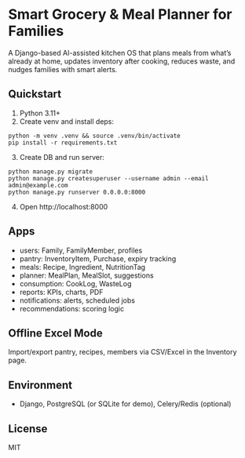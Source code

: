 # Smart Grocery & Meal Planner for Families

A Django-based AI-assisted kitchen OS that plans meals from what’s already at home, updates inventory after cooking, reduces waste, and nudges families with smart alerts.

## Quickstart

1. Python 3.11+
2. Create venv and install deps:
```
python -m venv .venv && source .venv/bin/activate
pip install -r requirements.txt
```
3. Create DB and run server:
```
python manage.py migrate
python manage.py createsuperuser --username admin --email admin@example.com
python manage.py runserver 0.0.0.0:8000
```
4. Open http://localhost:8000

## Apps
- users: Family, FamilyMember, profiles
- pantry: InventoryItem, Purchase, expiry tracking
- meals: Recipe, Ingredient, NutritionTag
- planner: MealPlan, MealSlot, suggestions
- consumption: CookLog, WasteLog
- reports: KPIs, charts, PDF
- notifications: alerts, scheduled jobs
- recommendations: scoring logic

## Offline Excel Mode
Import/export pantry, recipes, members via CSV/Excel in the Inventory page.

## Environment
- Django, PostgreSQL (or SQLite for demo), Celery/Redis (optional)

## License
MIT